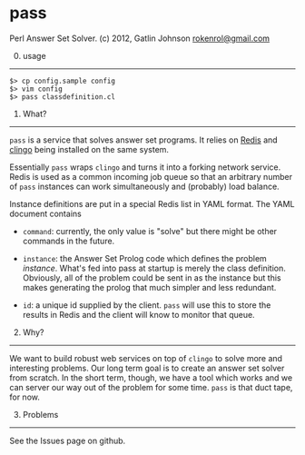 pass
===

Perl Answer Set Solver. (c) 2012, Gatlin Johnson <rokenrol@gmail.com>

0. usage
---

    $> cp config.sample config
    $> vim config
    $> pass classdefinition.cl

1. What?
---

`pass` is a service that solves answer set programs. It relies on [Redis][1]
and [clingo][1] being installed on the same system.

Essentially `pass` wraps `clingo` and turns it into a forking network service.
Redis is used as a common incoming job queue so that an arbitrary number of
`pass` instances can work simultaneously and (probably) load balance.

Instance definitions are put in a special Redis list in YAML format. The YAML
document contains

* `command`: currently, the only value is "solve" but there might be other
  commands in the future.

* `instance`: the Answer Set Prolog code which defines the problem *instance*.
  What's fed into pass at startup is merely the class definition. Obviously,
  all of the problem could be sent in as the instance but this makes generating
  the prolog that much simpler and less redundant.

* `id`: a unique id supplied by the client. `pass` will use this to store the
  results in Redis and the client will know to monitor that queue.

2. Why?
---

We want to build robust web services on top of `clingo` to solve more and
interesting problems. Our long term goal is to create an answer set solver from
scratch. In the short term, though, we have a tool which works and we can
server our way out of the problem for some time. `pass` is that duct tape, for
now.

3. Problems
---

See the Issues page on github.

[1]: http://redis.io
[2]: http://potassco.sourceforge.net
